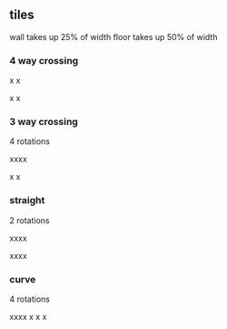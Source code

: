 tiles
-------------
wall takes up 25% of width
floor takes up 50% of width

### 4 way crossing
x  x

x  x
### 3 way crossing 
4 rotations

xxxx

x  x

### straight
2 rotations

xxxx

xxxx

### curve
4 rotations

xxxx
x
x  x
